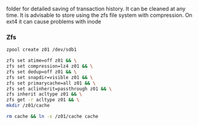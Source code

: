 
folder for detailed saving of transaction history. It can be cleaned at any time. It is advisable to store using the zfs file system with compression. On ext4 it can cause problems with inode

### Zfs 
```bash
zpool create z01 /dev/sdb1 
```

```bash
zfs set atime=off z01 && \
zfs set compression=lz4 z01 && \
zfs set dedup=off z01 && \
zfs set snapdir=visible z01 && \
zfs set primarycache=all z01 && \
zfs set aclinherit=passthrough z01 && \
zfs inherit acltype z01 && \
zfs get -r acltype z01 && \
mkdir /z01/cache

rm cache && ln -s /z01/cache cache
```
